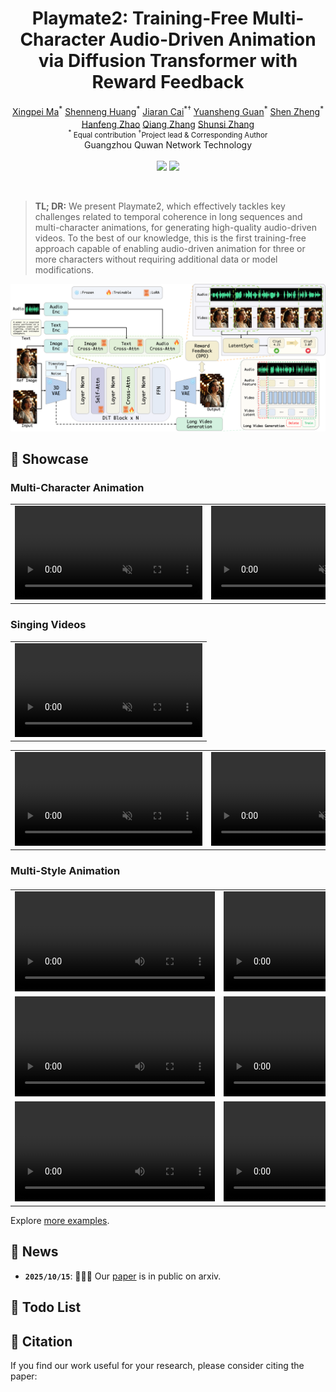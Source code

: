 <h1 align="center">Playmate2: Training-Free Multi-Character Audio-Driven Animation via Diffusion Transformer with Reward Feedback</h1>

<div align='center'>
    <a href='https://github.com/XPMarcus' target='_blank'>Xingpei Ma</a><sup>*</sup>
    <a href='https://github.com/huangshenneng' target='_blank'>Shenneng Huang</a><sup>*</sup>
    <a href='https://github.com/caijiaran1993' target='_blank'>Jiaran Cai</a><sup>*†</sup>
    <a href='https://github.com/Guanyuansheng' target='_blank'>Yuansheng Guan</a><sup>*</sup>
    <a href='https://github.com/' target='_blank'>Shen Zheng</a><sup>*</sup>
    <a href='https://github.com/' target='_blank'>Hanfeng Zhao</a><sup></sup>
    <a href='https://github.com/' target='_blank'>Qiang Zhang</a><sup></sup>
    <a href='https://github.com/' target='_blank'>Shunsi Zhang</a><sup></sup>
</div>
<div align='center'>
    <small><sup>*</sup> Equal contribution</small>
    <small><sup>†</sup>Project lead & Corresponding Author</small>
</div>

<div align='center'>
Guangzhou Quwan Network Technology
</div>
<br>

<div align="center">
  <a href='https://arxiv.org/abs/2510.12089'><img src='https://img.shields.io/badge/Paper-Arxiv-red'></a>
  <a href='https://playmate111.github.io/Playmate2/'><img src='https://img.shields.io/badge/Project-HomePage-Green'></a>
</div>

[//]: # (<div align='Center'>)

[//]: # (    <i><strong><a href='https://icml.cc/Conferences/2025' target='_blank'>ICML 2025</a></strong></i>)

[//]: # (</div>)
<br>

> **TL; DR:**  We present Playmate2, which effectively tackles key challenges related to temporal coherence in long sequences and multi-character animations, for generating high-quality audio-driven videos. To the best of our knowledge, this is the first training-free approach capable of enabling audio-driven animation for three or more characters without requiring additional data or model modifications.

<p align="center">
  <img src="assets/framework.jpg">
</p>

## 📸 Showcase
### Multi-Character Animation

<table class="center">
<tr>
    <td width=30% style="border: none">
        <video controls loop src="https://github.com/user-attachments/assets/cc8b927f-c588-4bc3-8cf4-71aaaafc06dc" muted="false"></video>
    </td>
    <td width=30% style="border: none">
        <video controls loop src="https://github.com/user-attachments/assets/21ef841c-9154-4d68-8635-1f2203657e78" muted="false"></video>
    </td>
    <td width=30% style="border: none">
        <video controls loop src="https://github.com/user-attachments/assets/5b9d1f16-619c-4b50-b7ec-ec26d258e5f4" muted="false"></video>
    </td>
</tr>
</table>


### Singing Videos

<table class="center">
<tr>
    <td width=100% style="border: none">
        <video controls loop src="https://github.com/user-attachments/assets/aa81e8cd-1598-479b-8ba9-91f5383a2e3b" muted="false"></video>
    </td>
</tr>
</table>


<table class="center">
<tr>
    <td width=25% style="border: none">
        <video controls loop src="https://github.com/user-attachments/assets/bbefe721-d0c2-44b8-a02b-162f00995e82" muted="false"></video>
    </td>
    <td width=25% style="border: none">
        <video controls loop src="https://github.com/user-attachments/assets/dc3cd113-2eb0-4190-b19a-3f8efa73cc3a" muted="false"></video>
    </td>
    <td width=25% style="border: none">
        <video controls loop src="https://github.com/user-attachments/assets/865d4121-328d-4c3c-b764-59410012fd30" muted="false"></video>
    </td>
    <td width=25% style="border: none">
        <video controls loop src="https://github.com/user-attachments/assets/3b2ce1f0-95a4-4e90-b49d-609456a27b11" muted="false"></video>
    </td>
</tr>
</table>


### Multi-Style Animation
<table border="0" style="width: 100%; text-align: left; margin-top: 20px;">
  <tr>
      <td>
          <video src="https://github.com/user-attachments/assets/e2460ed5-1f25-4484-9b2e-35bc98a72fb2" width="320" controls loop></video>
      </td>
      <td>
          <video src="https://github.com/user-attachments/assets/06bb24c8-d3c8-4826-ac4e-e3071cee6725" width="320" controls loop></video>
      </td>
       <td>
          <video src="https://github.com/user-attachments/assets/21c0df76-281a-4553-baa9-f203909a710b" width="320" controls loop></video>
     </td>
  </tr>
  <tr>
      <td>
          <video src="https://github.com/user-attachments/assets/44fb61e6-ce3e-45ab-b7a7-073d1f331036" width="320" controls loop></video>
      </td>
      <td>
          <video src="https://github.com/user-attachments/assets/463380d8-dff5-46d5-9221-3841240ec2e6" width="320" controls loop></video>
      </td>
       <td>
          <video src="https://github.com/user-attachments/assets/54b41fc5-0da0-4e10-af8f-86d667f27db9" width="320" controls loop></video>
     </td>
  </tr>
  <tr>
      <td>
          <video src="https://github.com/user-attachments/assets/18cd6ffa-d0c7-45e4-97e4-c16732324d87" width="320" controls loop></video>
      </td>
      <td>
          <video src="https://github.com/user-attachments/assets/e8b6409c-98a3-44e3-8975-625920af9df1" width="320" controls loop></video>
      </td>
       <td>
          <video src="https://github.com/user-attachments/assets/ef80917c-a80d-4118-8568-297e2ade45c8" width="320" controls loop></video>
     </td>
  </tr>
</table>

Explore [more examples](https://playmate111.github.io/Playmate2/).

## 📰 News

[//]: # (- **`2025/05/07`**: 🎉🎉🎉 Super stoked to share that our paper has been accepted to [ICML 2025]&#40;https://icml.cc/Conferences/2025&#41;!)

[//]: # (- **`2025/04/28`**: ✨✨✨ Created a GitHub repository for the project.)

- **`2025/10/15`**: 🚀🚀🚀 Our [paper](https://arxiv.org/abs/2510.12089) is in public on arxiv.


## 📑 Todo List

[//]: # (- [ ] Inference code for the first stage.)

[//]: # (- [ ] Release pretrained models for the first stage.)

[//]: # (- [ ] Inference code for the second stage.)

[//]: # (- [ ] Release pretrained models for the second stage.)

[//]: # (- [ ] Release the training code for the first stage.)

[//]: # (- [ ] Release the training code for the second stage.)



## 📝 Citation

If you find our work useful for your research, please consider citing the paper:

[//]: # (```)

[//]: # (@article{ma2025playmate,)

[//]: # (  title={Playmate: Flexible Control of Portrait Animation via 3D-Implicit Space Guided Diffusion},)

[//]: # (  author={Ma, Xingpei and Cai, Jiaran and Guan, Yuansheng and Huang, Shenneng and Zhang, Qiang and Zhang, Shunsi},)

[//]: # (  journal={arXiv preprint arXiv:2502.07203},)

[//]: # (  year={2025})

[//]: # (})

[//]: # (```)
